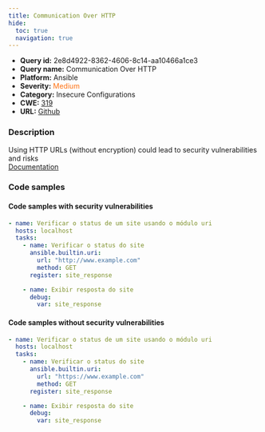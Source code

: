 ```yaml
---
title: Communication Over HTTP
hide:
  toc: true
  navigation: true
---
```


<style>
  .highlight .hll {
    background-color: #ff171742;
  }
  .md-content {
    max-width: 1100px;
    margin: 0 auto;
  }
</style>

-   **Query id:** 2e8d4922-8362-4606-8c14-aa10466a1ce3
-   **Query name:** Communication Over HTTP
-   **Platform:** Ansible
-   **Severity:** <span style="color:#ff7213">Medium</span>
-   **Category:** Insecure Configurations
-   **CWE:** <a href="https://cwe.mitre.org/data/definitions/319.html" onclick="newWindowOpenerSafe(event, 'https://cwe.mitre.org/data/definitions/319.html')">319</a>
-   **URL:** [Github](https://github.com/Checkmarx/kics/tree/master/assets/queries/ansible/general/communication_over_http)

### Description
Using HTTP URLs (without encryption) could lead to security vulnerabilities and risks<br>
[Documentation](https://docs.ansible.com/ansible/latest/collections/ansible/builtin/uri_module.html#parameter-url)

### Code samples
#### Code samples with security vulnerabilities
```yaml title="Positive test num. 1 - yaml file" hl_lines="6"
- name: Verificar o status de um site usando o módulo uri
  hosts: localhost
  tasks:
    - name: Verificar o status do site
      ansible.builtin.uri:
        url: "http://www.example.com"
        method: GET
      register: site_response

    - name: Exibir resposta do site
      debug:
        var: site_response

```


#### Code samples without security vulnerabilities
```yaml title="Negative test num. 1 - yaml file"
- name: Verificar o status de um site usando o módulo uri
  hosts: localhost
  tasks:
    - name: Verificar o status do site
      ansible.builtin.uri:
        url: "https://www.example.com"
        method: GET
      register: site_response

    - name: Exibir resposta do site
      debug:
        var: site_response

```
